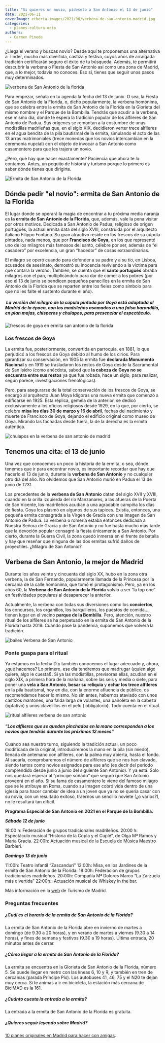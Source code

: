 ```yaml
---
title: "Si quieres un novio, pídeselo a San Antonio el 13 de junio"
date: 2021-06-11
coverImage: etheria-images/2021/06/verbena-de-san-antonio-madrid.jpg
categories: 
  - planes-cultura-ocio
authors: 
  - Carmen Pineda
---
```


¿Llega el verano y buscas novio? Desde aquí te proponemos una alternativa a Tinder, mucho más divertida, castiza y festiva, cuyos años de arraigada tradición certificarán seguro el éxito de tu búsqueda. Además, te permitirá descubrir la verbena o Fiesta de San Antonio así como una zona de Madrid, que, a lo mejor, todavía no conoces. Eso sí, tienes que seguir unos pasos muy determinados.

![verbena de San Antonio de la florida](etheria-images/2021/06/verbena-de-san-antonio-madrid.jpg "A la verbena de San Antonio se acude con los trajes regionales. © Asoc. Los Castizos")

Para empezar, señala en tu agenda la fecha del 13 de junio. O sea, la Fiesta de San 
Antonio de la Florida, o, dicho popularmente, la verbena homónima, que se celebra entre 
la ermita de San Antonio de la Florida en la Glorieta del mismo nombre y el Parque de la 
Bombilla. Tendrás que acudir a la verbena, ese mismo día, donde te espera la tradición 
popular de los alfileres de San Antonio de Padua. Sus orígenes se remontan a la 
costumbre de unas modistillas madrileñas que, en el siglo XIX, decidieron verter trece 
alfileres en el agua bendita de la pila bautismal de la ermita, simulando el acto de las 
13 arras matrimoniales (trece monedas que los novios intercambian en la ceremonia 
nupcial) con el objeto de invocar a San Antonio como casamentero para que les trajera un 
novio. 

¿Pero, qué hay que hacer exactamente? Paciencia que ahora te lo contamos. Antes, un 
poquito de historia y turismo porque lo primero es saber dónde tienes que dirigirte. 

![Ermita de San Antonio de la Florida](etheria-images/2021/06/Ermita-San-Antonio-madrid.jpg "Ermita de San Antonio de la Florida, una visita obligada en la capital. © Madrid Destino")

## Dónde pedir "el novio": ermita de San Antonio de la Florida

El lugar donde se operará la magia de encontrar a tu próxima media naranja es **la 
ermita de San Antonio de la Florida**, que, además, vale la pena visitar por otros 
motivos. Dedicada a San Antonio de Padua, religioso de origen portugués, la actual 
ermita data del siglo XVIII, construida por el arquitecto italiano Filippo Fontana. Su 
gran atractivo reside en los frescos de su cúpula pintados, nada menos, que por 
**Francisco de Goya,** en los que representó uno de los milagros más famosos del santo, 
célebre por ser, además de “el casadero” por excelencia, un gran “hacedor” de cosas 
extraordinarias. 

El milagro se operó cuando para defender a su padre y a su tío, en Lisboa, acusados de 
asesinato, demostró su inocencia reviviendo a la víctima para que contara la verdad. 
También, se cuenta que el **santo portugués** obraba milagros con el pan, 
multiplicándolo para dar de comer a los pobres (por eso el 13 de junio se bendicen 
pequeños panecillos en la ermita de San Antonio de la Florida que se reparten entre los 
fieles como símbolo para que no les falte el sustento durante el año). 

#####  La versión del milagro de la cúpula pintada por Goya está adaptada al Madrid de la época, con los madrileños asomados a una falsa barandilla, en plan majas, chisperos y chulapos, para presenciar el espectáculo.

![frescos de goya en ermita san antonio de la florida](etheria-images/2021/06/frescos-goya-ermita-de-San-Antonio-de-la-Florida.jpg "Frescos de Goya en la ermita de San Antonio de la Florida. © Agustín Martínez/ M. Destino")

### Los frescos de Goya

La ermita fue, posteriormente, convertida en parroquia, en 1881, lo que perjudicó a los 
frescos de Goya debido al humo de los cirios. Para garantizar su conservación, en 1905 
la ermita fue **declarada Monumento Nacional** y en 1919 se trasladaron los restos de 
Goya desde la Sacramental de San Isidro (como anécdota, sabed que **la cabeza de Goya no 
se encuentra entre sus restos** ya que fue robada, hace un siglo, para realizar, según 
parece, investigaciones frenológicas). 

Pero, para asegurarse de la total conservación de los frescos de Goya, se encargó al 
arquitecto Juan Moya Idígoras una nueva ermita que comenzó a edificarse en 1925. Esta 
réplica, gemela de la anterior, se dedicó exclusivamente a los oficios religiosos desde 
1929, en la que, por cierto, se celebra **misa los días 30 de marzo y 16 de abril**, 
fechas del nacimiento y muerte de Francisco de Goya, dejando el edificio original como 
museo de Goya. Mirando las fachadas desde fuera, la de la derecha es la ermita 
auténtica. 

![chulapos en la verbena de san antonio de madrid](etheria-images/2021/06/chulapos-chulapas-verbena-san-antonio.jpg "Chulapos y chulapas en la verbena de San Antonio. © Asoc. Los Castizos")

## Tenemos una cita: el 13 de junio

Una vez que conocemos un poco la historia de la ermita, o sea, dónde tenemos que ir para 
encontrar novio, es importante recordar que hay que hacerlo el 13 de junio, durante la 
**verbena de San Antonio** y no cualquier otro día del año. No olvidemos que San Antonio 
murió en Padua el 13 de junio de 1231. 

Los precedentes de la **verbena de San Antonio** datan del siglo XVII y XVIII, cuando en 
la orilla izquierda del río Manzanares, a las afueras de la Puerta de San Vicente, los 
madrileños acudían a una agradable campiña los días de fiesta. Goya los plasmó en 
algunos de sus tapices. Existía, entonces, una pequeña ermita consagrada a la Virgen de 
Gracia con una imagen de San Antonio de Padua. La verbena o romería estaba entonces 
dedicada a Nuestra Señora de Gracia y de San Antonio y no fue hasta mucho más tarde que 
la devoción popular consagró la fiesta únicamente a San Antonio. Por cierto, durante la 
Guerra Civil, la zona quedó inmersa en el frente de batalla y hay que reseñar que 
ninguna de las dos ermitas sufrió daños de proyectiles. ¿Milagro de San Antonio? 

## Verbena de San Antonio, la mejor de Madrid

Durante los años veinte y cincuenta del siglo XX, hubo en la zona otra verbena, la de 
San Fernando, popularmente llamada de la Princesa por la cercanía de la calle homónima, 
que tomó el protagonismo. Pero, ya en los años 60, la **Verbena de San Antonio de la 
Florida** volvió a ser “la top one” en festividades populares al desaparecer la 
anterior. 

Actualmente, la verbena con todas sus diversiones como los **conciertos**, los 
concursos, los organillos, los barquilleros, los puestos de comida…, tienen lugar en el 
vecino **parque de la Bombilla**. Pero, atención, nuestro ritual de los alfileres se ha 
perpetuado en la ermita de San Antonio de la Florida hasta 2019. Cuando pase la 
pandemia, suponemos que volverá la tradición. 

![bailes Verbena de San Antonio](etheria-images/2021/06/verbena-San-Antonio-conciertos.jpg "Actuaciones durante la Verbena de San Antonio. © Asoc. Los Castizos")

### Ponte guapa para el ritual

Ya estamos en la fecha D y también conocemos el lugar adecuado y, ahora, ¿qué hacemos? 
Lo primero, ese día tendremos que madrugar (¡quien algo quiere, algo le cuesta!). Si ya 
las modistillas, previsoras ellas, acudían en el siglo XIX, a primera hora de la mañana, 
sobre las seis y media o siete, para poner una **vela a San Antonio**, **besar su 
reliquia** y **echar los trece alfileres** en la pila bautismal, hoy en día, con la 
enorme afluencia de público, os recomendamos hacer lo mismo. No sin antes, habernos 
ataviado con unos castizos mantones, una falda larga de volantes, una pañoleta en la 
cabeza (optativo) y unos clavelillos en el pelo ( obligatorio). Todo cuenta en el 
ritual. 

![ritual alfileres verbena de san antonio](etheria-images/2021/06/Modistillas-y-Alfileres-verbena-san-antonio-693x1024.jpg "Cada alfiler que se pinche en tu mano corresponde a un novio. © Ayto. de Madrid")

##### "Los alfileres que se queden pinchados en la mano corresponden a los novios que tendrás durante los próximos 12 meses"

Cuando sea nuestro turno, siguiendo la tradición actual, un poco modificada de la 
original, introduciremos la mano en la pila (sin miedo), llenada de antemano con 
alfileres, con la palma muy abierta, hasta el fondo. Al sacarla, comprobaremos el número 
de alfileres que se nos han clavado, siendo tantos como novios asignados para ese año 
(es decir del periodo comprendido desde junio a junio del siguiente San Antonio). Y ya 
está. Solo nos quedará esperar al “príncipe soñado” que seguro que San Antonio proveerá 
en el año. Si su fama de casamentero le viene del famoso milagro que se le atribuye en 
Roma, cuando su imagen cobró vida dentro de una iglesia para hacer cambiar de idea a un 
joven que ya no se quería casar con su novia, con un resultado exitoso, traernos un 
sencillo noviete (¿o varios?), no le resultará tan difícil. 

**Programa Especial de San Antonio en 2021 en el Parque de la Bombilla.** 

**_Sábado 12 de junio_** 

18:00 h: Federación de grupos tradicionales madrileños. 20:00 h: Espectáculo musical 
“Historia de la Copla y el Cuplé”, de Olga Mª Ramos y María Gracia. 22:00h: Actuación 
musical de la Escuela de Música Maestro Barbieri. 

**_Domingo 13 de junio_** 

11:00h: Teatro infantil “Zascanduri” 12:00h: Misa, en los Jardines de la ermita de San 
Antonio de la Florida. 18:00h: Federación de grupos tradicionales madrileños. 20:00h: 
Compañía Mª Dolores Marco “La Zarzuela más divertida” 22:00h.: Actuación musical de 
Whiskey in the bar. 

Más información en la [web](https://www.esmadrid.com/informacion-turistica/ermita-de-san-antonio-de-la-florida) 
de Turismo de Madrid. 

### Preguntas frecuentes

##### ¿Cuál es el horario de la ermita de San Antonio de la Florida?

La ermita de San Antonio de la Florida abre en invierno de martes a domingo (de 9.30 a 
20 horas), y en verano de martes a viernes (9.30 a 14 horas), y fines de semana y 
festivos (9.30 a 19 horas). Última entrada, 20 minutos antes de cerrar. 

##### ¿Cómo llegar a la ermita de San Antonio de la Florida?

La ermita se encuentra en la Glorieta de San Antonio de la Florida, número 5. Se puede 
llegar en metro con las líneas 6, 10 y R, y también en tren de cercanías (parada 
Príncipe Pío). Los autobuses 41, 46, 75 y el N20 te dejan muy cerca. Si te animas a ir 
en bicicleta, la estación más cercana de BiciMAD es la 161. 

##### ¿Cuánto cuesta la entrada a la ermita?

La entrada a la ermita de San Antonio de la Florida es gratuita. 

##### ¿Quieres seguir leyendo sobre Madrid?

[10 planes originales en Madrid para hacer con 
amigas](https://etheriamagazine.com/2020/08/27/10-planes-originales-en-madrid-con-amigas/).
